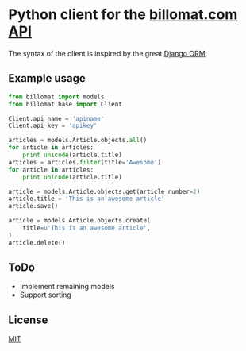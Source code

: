 Python client for the [billomat.com](http://www.billomat.com) [API](http://www.billomat.com/en/api/)
=====================================================================================================

The syntax of the client is inspired by the great [Django ORM](https://docs.djangoproject.com/en/dev/topics/db/queries/).

Example usage
--------------
```python
from billomat import models
from billomat.base import Client

Client.api_name = 'apiname'
Client.api_key = 'apikey'

articles = models.Article.objects.all()
for article in articles:
    print unicode(article.title)
articles = articles.filter(title='Awesome')
for article in articles:
    print unicode(article.title)

article = models.Article.objects.get(article_number=2)
article.title = 'This is an awesome article'
article.save()

article = models.Article.objects.create(
    title=u'This is an awesome article',
)
article.delete()
```

ToDo
-----
* Implement remaining models
* Support sorting

License
--------
[MIT](https://github.com/lociii/billomat/blob/master/LICENSE.md)
